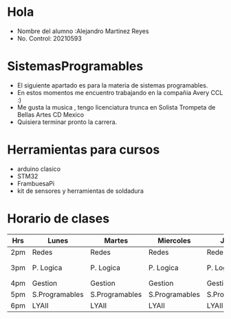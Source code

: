 # Hola 
* Nombre del alumno :Alejandro Martinez Reyes
* No. Control: 20210593
# SistemasProgramables
* El siguiente apartado es para la materia de sistemas programables.
* En estos momentos me encuentro trabajando en la compañia Avery CCL :)
* Me gusta la musica , tengo licenciatura trunca en Solista Trompeta de Bellas Artes CD Mexico
* Quisiera terminar pronto la carrera.


# Herramientas para cursos
* arduino clasico
* STM32
* FrambuesaPi
* kit de sensores y herramientas de soldadura

# Horario de clases


| Hrs | Lunes          | Martes         | Miercoles      | Jueves         | Viernes   |
|-----|----------------|----------------|----------------|----------------|-----------|
| 2pm | Redes          | Redes          | Redes          | Redes          | Redes     |
| 3pm | P. Logica      | P. Logica      | P. Logica      | P. Logica      | P. Logica |
| 4pm | Gestion        | Gestion        | Gestion        | Gestion        | Gestion   |
| 5pm | S.Programables | S.Programables | S.Programables | S.Programables |           |
| 6pm | LYAII          | LYAII          | LYAII          | LYAII          | LYAII     |


